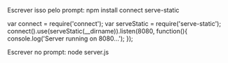 Escrever isso pelo prompt: npm install connect serve-static

var connect = require('connect');
var serveStatic = require('serve-static');
connect().use(serveStatic(__dirname)).listen(8080, function(){
    console.log('Server running on 8080...');
});

Escrever no prompt: node server.js
